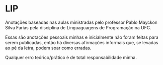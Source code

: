 # LIP
Anotações baseadas nas aulas ministradas pelo professor Pablo Mayckon Silva Farias pela disciplina de Linguaguagens de Programação na UFC.

Essas são anotações pessoais minhas e inicialmente não foram feitas para serem publicadas, então há diversas afirmações informais que, se levadas ao pé da letra, podem soar como erradas.

Qualquer erro teórico/prático é de total responsabilidade minha.
